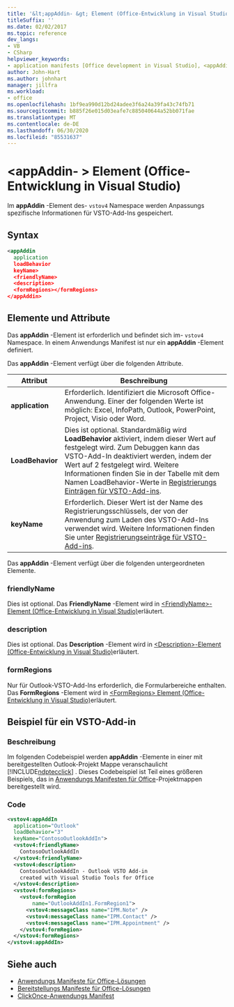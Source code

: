```yaml
---
title: '&lt;appAddin- &gt; Element (Office-Entwicklung in Visual Studio)'
titleSuffix: ''
ms.date: 02/02/2017
ms.topic: reference
dev_langs:
- VB
- CSharp
helpviewer_keywords:
- application manifests [Office development in Visual Studio], <appAddin> element
author: John-Hart
ms.author: johnhart
manager: jillfra
ms.workload:
- office
ms.openlocfilehash: 1bf9ea990d12bd24adee3f6a24a39fa43c74fb71
ms.sourcegitcommit: b885f26e015d03eafe7c885040644a52bb071fae
ms.translationtype: MT
ms.contentlocale: de-DE
ms.lasthandoff: 06/30/2020
ms.locfileid: "85531637"
---
```

# <a name="ltappaddingt-element-office-development-in-visual-studio"></a>&lt;appAddin- &gt; Element (Office-Entwicklung in Visual Studio)
  Im **appAddin** -Element des- `vstov4` Namespace werden Anpassungs spezifische Informationen für VSTO-Add-Ins gespeichert.

## <a name="syntax"></a>Syntax

```xml
<appAddin
  application
  loadBehavior
  keyName>
  <friendlyName>
  <description>
  <formRegions></formRegions>
</appAddin>
```

## <a name="elements-and-attributes"></a>Elemente und Attribute
 Das **appAddin** -Element ist erforderlich und befindet sich im- `vstov4` Namespace. In einem Anwendungs Manifest ist nur ein **appAddin** -Element definiert.

 Das **appAddin** -Element verfügt über die folgenden Attribute.

|Attribut|Beschreibung|
|---------------|-----------------|
|**application**|Erforderlich. Identifiziert die Microsoft Office-Anwendung. Einer der folgenden Werte ist möglich: Excel, InfoPath, Outlook, PowerPoint, Project, Visio oder Word.|
|**LoadBehavior**|Dies ist optional. Standardmäßig wird **LoadBehavior** aktiviert, indem dieser Wert auf festgelegt wird. Zum Debuggen kann das VSTO-Add-In deaktiviert werden, indem der Wert auf 2 festgelegt wird. Weitere Informationen finden Sie in der Tabelle mit dem Namen LoadBehavior-Werte in [Registrierungs Einträgen für VSTO-Add-ins](../vsto/registry-entries-for-vsto-add-ins.md).|
|**keyName**|Erforderlich. Dieser Wert ist der Name des Registrierungsschlüssels, der von der Anwendung zum Laden des VSTO-Add-Ins verwendet wird. Weitere Informationen finden Sie unter [Registrierungseinträge für VSTO-Add-ins](../vsto/registry-entries-for-vsto-add-ins.md).|

 Das **appAddin** -Element verfügt über die folgenden untergeordneten Elemente.

### <a name="friendlyname"></a>friendlyName
 Dies ist optional. Das **FriendlyName** -Element wird in [&#60;FriendlyName&#62;-Element &#40;Office-Entwicklung in Visual Studio&#41;](../vsto/friendlyname-element-office-development-in-visual-studio.md)erläutert.

### <a name="description"></a>description
 Dies ist optional. Das **Description** -Element wird in [&#60;Description&#62;-Element &#40;Office-Entwicklung in Visual Studio&#41;](../vsto/description-element-office-development-in-visual-studio.md)erläutert.

### <a name="formregions"></a>formRegions
 Nur für Outlook-VSTO-Add-Ins erforderlich, die Formularbereiche enthalten. Das **FormRegions** -Element wird in [&#60;FormRegions&#62; Element &#40;Office-Entwicklung in Visual Studio&#41;](../vsto/formregions-element-office-development-in-visual-studio.md)erläutert.

## <a name="vsto-add-in-example"></a>Beispiel für ein VSTO-Add-in

### <a name="description"></a>Beschreibung
 Im folgenden Codebeispiel werden **appAddin** -Elemente in einer mit bereitgestellten Outlook-Projekt Mappe veranschaulicht [!INCLUDE[ndptecclick](../vsto/includes/ndptecclick-md.md)] . Dieses Codebeispiel ist Teil eines größeren Beispiels, das in [Anwendungs Manifesten für Office](../vsto/application-manifests-for-office-solutions.md)-Projektmappen bereitgestellt wird.

### <a name="code"></a>Code

```xml
<vstov4:appAddIn
  application="Outlook"
  loadBehavior="3"
  keyName="ContosoOutlookAddIn">
  <vstov4:friendlyName>
    ContosoOutlookAddIn
  </vstov4:friendlyName>
  <vstov4:description>
    ContosoOutlookAddIn - Outlook VSTO Add-in
    created with Visual Studio Tools for Office
  </vstov4:description>
  <vstov4:formRegions>
    <vstov4:formRegion
        name="OutlookAddIn1.FormRegion1">
      <vstov4:messageClass name="IPM.Note" />
      <vstov4:messageClass name="IPM.Contact" />
      <vstov4:messageClass name="IPM.Appointment" />
    </vstov4:formRegion>
  </vstov4:formRegions>
</vstov4:appAddIn>
```

## <a name="see-also"></a>Siehe auch

- [Anwendungs Manifeste für Office-Lösungen](../vsto/application-manifests-for-office-solutions.md)
- [Bereitstellungs Manifeste für Office-Lösungen](../vsto/deployment-manifests-for-office-solutions.md)
- [ClickOnce-Anwendungs Manifest](../deployment/clickonce-application-manifest.md)